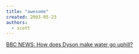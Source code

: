 ```yaml
---
title: "awesome"
created: 2003-05-23
authors: 
  - scott
---
```


[BBC NEWS: How does Dyson make water go uphill?](http://news.bbc.co.uk/2/hi/uk_news/3046791.stm)
